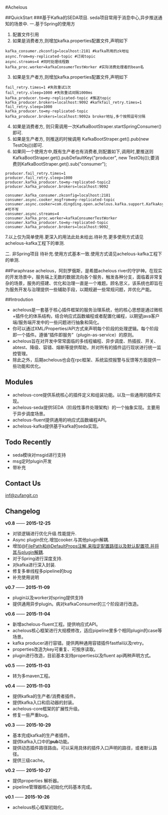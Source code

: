 #Achelous

##QuickStart
###基于Kafka的SEDA项目.
seda项目常用于消息中心,异步推送通知的场景中.
一.基于Spring的使用方
1. 配置文件引用<import resource="achelous-core.xml"/>
2. 如果是消费者方,则增加kafka.properties配置文件,声明如下

```
kafka_consumer.zkconfig=localhost:2181 #kafka所用的zk地址
async.from=my-replicated-topic #订阅topic
async.streams=4 #同时处理线程数
kafka_proc.worker=kafkaConsumerTestWorker #实际消费处理者的bean名
```

3. 如果是生产者方,则增加kafka.properties配置文件,声明如下

```
fail_retry.times=1 #失败重试1次
fail_retry.sleep=1000 #失败重试间隔1000ms
kafka_producer.to=my-replicated-topic #推送topic
kafka_producer.brokers=localhost:9092 #kafkfail_retry.times=1
fail_retry.sleep=1000
kafka_producer.to=my-replicated-topic
kafka_producer.brokers=localhost:9092a broker地址,多个按照逗号分隔
```

4. 如果是消费者方, 则只需调用一次KafkaBootStraper.startSpringConsumer()即可.
5. 如果是生产者方, 则推送的时候调用 KafkaBootStraper.get().pub(new TestObj())即可.
6. 如果同一个使用方中,既有生产者也有消费者,则配置如下,调用时,要推送则KafkaBootStraper.get().pubDefaultKey("producer", new TestObj());要消费则KafkaBootStraper.get().sub("consumer");

```
producer.fail_retry.times=1
producer.fail_retry.sleep=1000
producer.kafka_producer.to=my-replicated-topic2
producer.kafka_producer.brokers=localhost:9092

consumer.kafka_consumer.zkconfig=localhost:2181
consumer.async.cooker_msgfrom=my-replicated-topic
consumer.async.cooker=com.dingding.open.achelous.kafka.support.KafkaAsyancCooker #可不写
consumer.async.streams=4
consumer.kafka_proc.worker=kafkaConsumerTestWorker
consumer.kafka_producer.to=my-replicated-topic
consumer.kafka_producer.brokers=localhost:9092_
```

7.以上仅为简单使用.更深入的用法此处未给出.待补充.更多使用方式请见achelous-kafka工程下的单测.

二. 非Spring项目
待补充.使用方式基本一致.使用方式请见achelous-kafka工程下的单测.


##Paraphrase
achelous，阿刻罗俄斯，是希腊achelous river的守护神。在现实的开发场景中，服务端上无数的数据流向各个服务，触发各种分支，面临着非常复杂的场景，服务的搭建、优化和治理一直是一个难题。顾名思义，该系统也即旨在为服务开发与治理提供一些辅助手段，以期规避一些常规问题，并优化产能。

##Introdution
+ achelous是一套基于核心插件框架的服务治理系统，他的核心思想是通过微核+插件化的体系结构，结合响应式函数编程或者配置化编程，以期望java客户端/服务端开发中的一些问题进行抽象和简化。
+ 你可以通过XML/Properties/API方式来声明每个阶段的处理逻辑。每个阶段即一个插件。遵循“插件即服务”（plugin-as-service）的原则。
+ achelous旨在对开发中常常面临的多线程编程、异步调度、热插拔、开关、abtest、降级、容错、熔断等提供帮助，并对所有的插件运行现状进行统一监控管理。
+ 除此之外，后期achelous也会在rpc框架、系统监控报警与反馈等方面提供一些功能和优化。

## Modules 
+ achelous-core提供系统核心的插件定义和组装功能。以及一些通用的插件实现。
+ achelous-seda提供SEDA（阶段性事件处理架构）的一个抽象实现。主要用于异步调度场景。
+ achelous-fluent提供通用的响应式函数编程API。
+ achelous-kafka提供基于kafka的seda实现。

## Todo Recently
+ seda模块对msgid进行支持
+ msg定时plugin开发
+ 带补充

## Contact Us
inf@zufangit.cn

## Changelog

**v0.8** —— **2015-12-25**
+ 对锁逻辑进行优化升级.性能提升.
+ Async plugin优化.增加cooker.与其他plugin解耦.
+ 增加@FilePath和@DefaultProps注解.来指定配置路径以及默认配置项.并将其与plugin解耦.
+ 对于Spring进行深度支持.
+ 对kafka进行深入封装.
+ 修复多单线程多pipeline的bug
+ 补充使用说明

**v0.7** —— **2015-11-09**
+ plugin以及worker对spring提供支持
+ 提供通用异步plugin。病对kafkaConsumer的三个阶段进行改造。

**v0.6** —— **2015-11-04**
+ 新增achelous-fluent工程。提供响应式API。
+ achelous核心框架进行大规模修改，适应pipeline里多个相同plugin的case等场景。
+ kafka producer进行容错。提供两种通用容错插件fastfail以及retry。
+ properties改造为key可重复、可按序读取。
+ plugin进行改造，目前基本支持properties以及fluent api两种声明方式。

**v0.5** —— **2015-11-03**
+ 转为多maven工程。

**v0.4** —— **2015-11-03**
+ 提供kafka的生产者/消费者插件。
+ 提供kafka入口和启动器的封装。
+ achelous-core框架的扩展性升级。
+ 修复一些严重bug。

**v0.3** —— **2015-10-29** 
+ 基本完成kafka的生产者插件。
+ 提供kafka入口中的**pub**功能。
+ 提供动态插件路径路由。可以采用具体的插件入口声明的路径，或者默认路径。
+ 提供三级cache。

**v0.2** —— **2015-10-27**
+ 提供properties 解析器。
+ pipeline管理器核心初始化代码基本完成。

**v0.1** —— **2015-10-26**
+ achelous核心框架初始化。